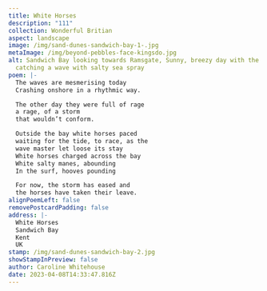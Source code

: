 ```yaml
---
title: White Horses
description: "111"
collection: Wonderful Britian
aspect: landscape
image: /img/sand-dunes-sandwich-bay-1-.jpg
metaImage: /img/beyond-pebbles-face-kingsdo.jpg
alt: Sandwich Bay looking towards Ramsgate, Sunny, breezy day with the wind
  catching a wave with salty sea spray
poem: |-
  The waves are mesmerising today
  Crashing onshore in a rhythmic way.

  The other day they were full of rage
  a rage, of a storm
  that wouldn’t conform.

  Outside the bay white horses paced
  waiting for the tide, to race, as the
  wave master let loose its stay
  White horses charged across the bay
  White salty manes, abounding
  In the surf, hooves pounding

  For now, the storm has eased and
  the horses have taken their leave.
alignPoemLeft: false
removePostcardPadding: false
address: |-
  White Horses
  Sandwich Bay
  Kent
  UK
stamp: /img/sand-dunes-sandwich-bay-2.jpg
showStampInPreview: false
author: Caroline Whitehouse
date: 2023-04-08T14:33:47.816Z
---
```


